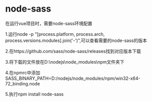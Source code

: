# node-sass

在运行vue项目时，需要node-sass环境配置

1.运行node -p "[process.platform, process.arch, process.versions.modules].join('-')",可以查看需要的node-sass的版本

2.在https://github.com/sass/node-sass/releases找到对应版本下载

3.将下载的文件放在D:\nodejs\node_modules\npm文件夹下

4.在npmrc中添加SASS_BINARY_PATH=D:/nodejs/node_modules/npm/win32-x64-72_binding.node

5.执行npm install node-sass

